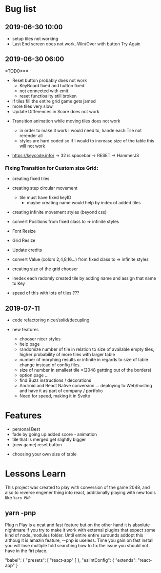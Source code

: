 

# Bug list 
## 2019-06-30 10:00
+ setup tiles not working
+ Last End screen does not work. Win/Over with button Try Again 

## 2019-06-30 06:00
=TODO===
+ Reset button probably does not work
  + KeyBoard fixed and button fixed 
  + not connected with emit
  + reset functioality still broken
+ If tiles fill the entire grid game gets jamed
+ more tiles very slow
+ Update Differences in Score does not work 

- Transition animation while moving tiles does not work
  - in order to make it work I would need to, hande each Tile not rerender all
  - styles are hard coded so if I would to increase size of the table this will not work

- https://keycode.info/ -> 32 is spacebar -> RESET -> HammerJS 


### Fixing Transition for Custom size Grid:
+ creating fixed tiles
+ creating step circular movement
  + tile must have fixed keyID
    + maybe creating name would help by index of added tiles
+ creating infinite movement styles (beyond css)
+ convert Positions from fixed class to => infinite styles
+ Font Resize
+ Grid Resize
+ Update credits

+ convert Value (colors 2,4,8,16...) from fixed class to => infinite styles
+ creating size of the grid chooser
+ Inedex each radomly created tile by adding name and assign that name to Key
+ speed of this with lots of tiles ???


## 2019-07-11
  - code refactoring nicer/solid/decupling

  - new features
    - chooser nicer styles
    - help page
    - randomize number of tile in relation to size of available empty tiles, higher probability of more tiles with larger table
    - number of morphing results or infinite in regards to size of table change instead of config files.
    - size of number in smallest tile *(2048 gettting out of the borders)
    - option page ...
    - find Buzz instructions / decorations
    - Android and React Native conversion ... deploying to Web/hosting and have it as part of company / portfolio
    - Need for speed, making it in Svelte


# Features
  + personal Best
  + fade by going up added score - animation
  + tile that is merged get slightly bigger 
  + [new game] reset button
  - choosing your own size of table 


# Lessons Learn
This project was created to play with conversion of the game 2048, and also to reverse engener thing into react, additionally playing with new tools like ```Yarn PNP```

## yarn -pnp
Plug n Play is a neat and fast feature but on the other hand it is absolute nightmare if you try to make it work with external plugins that expect some kind of node_modules folder.
Until entire entire surounds addopt this althoug it is amazin feature, --pnp is useless. Time you gain on fast install you will lose multiple fold searching how to fix the issue you should not have in the firt place.


  "babel": {
    "presets": [
      "react-app"
    ]
  },
  "eslintConfig": {
    "extends": "react-app"
  }

  